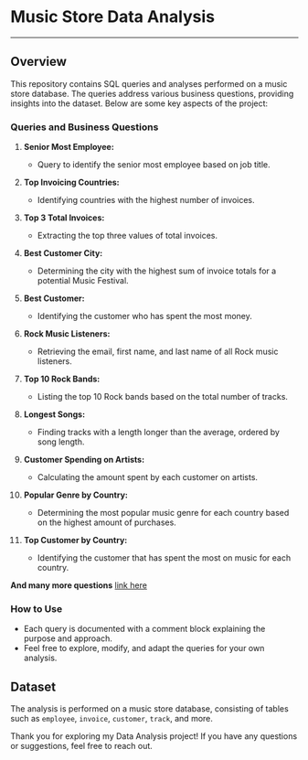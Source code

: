 # Music Store Data Analysis
---
## Overview

This repository contains SQL queries and analyses performed on a music store database. The queries address various business questions, providing insights into the dataset. Below are some key aspects of the project:

### Queries and Business Questions

1. **Senior Most Employee:**
   - Query to identify the senior most employee based on job title.

2. **Top Invoicing Countries:**
   - Identifying countries with the highest number of invoices.

3. **Top 3 Total Invoices:**
   - Extracting the top three values of total invoices.

4. **Best Customer City:**
   - Determining the city with the highest sum of invoice totals for a potential Music Festival.

5. **Best Customer:**
   - Identifying the customer who has spent the most money.

6. **Rock Music Listeners:**
   - Retrieving the email, first name, and last name of all Rock music listeners.

7. **Top 10 Rock Bands:**
   - Listing the top 10 Rock bands based on the total number of tracks.

8. **Longest Songs:**
   - Finding tracks with a length longer than the average, ordered by song length.

9. **Customer Spending on Artists:**
   - Calculating the amount spent by each customer on artists.

10. **Popular Genre by Country:**
    - Determining the most popular music genre for each country based on the highest amount of purchases.

11. **Top Customer by Country:**
    - Identifying the customer that has spent the most on music for each country.

**And many more questions** [link here](https://github.com/ayandey1359/music-store-da/blob/355cadbc4a7b4a245163b6619d0f9fd569ae86d1/musicstore-sql-da.sql)  
    

### How to Use

- Each query is documented with a comment block explaining the purpose and approach.
- Feel free to explore, modify, and adapt the queries for your own analysis.

## Dataset

The analysis is performed on a music store database, consisting of tables such as `employee`, `invoice`, `customer`, `track`, and more.


Thank you for exploring my Data Analysis project! If you have any questions or suggestions, feel free to reach out.
